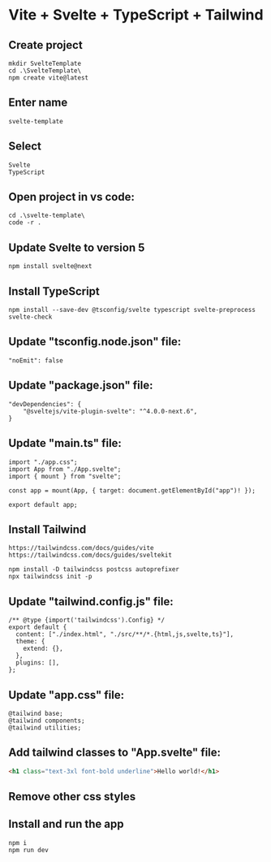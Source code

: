 # Vite + Svelte + TypeScript + Tailwind

## Create project

```
mkdir SvelteTemplate
cd .\SvelteTemplate\
npm create vite@latest
```

## Enter name

```
svelte-template
```

## Select

```
Svelte
TypeScript
```

## Open project in vs code:

```
cd .\svelte-template\
code -r .
```

## Update Svelte to version 5

```
npm install svelte@next
```

## Install TypeScript

```
npm install --save-dev @tsconfig/svelte typescript svelte-preprocess svelte-check
```

## Update "tsconfig.node.json" file:

```
"noEmit": false
```

## Update "package.json" file:

```
"devDependencies": {
    "@sveltejs/vite-plugin-svelte": "^4.0.0-next.6",
}
```

## Update "main.ts" file:

```
import "./app.css";
import App from "./App.svelte";
import { mount } from "svelte";

const app = mount(App, { target: document.getElementById("app")! });

export default app;
```

## Install Tailwind

```
https://tailwindcss.com/docs/guides/vite
https://tailwindcss.com/docs/guides/sveltekit
```

```
npm install -D tailwindcss postcss autoprefixer
npx tailwindcss init -p
```

## Update "tailwind.config.js" file:

```
/** @type {import('tailwindcss').Config} */
export default {
  content: ["./index.html", "./src/**/*.{html,js,svelte,ts}"],
  theme: {
    extend: {},
  },
  plugins: [],
};
```

## Update "app.css" file:

```
@tailwind base;
@tailwind components;
@tailwind utilities;
```

## Add tailwind classes to "App.svelte" file:

```html
<h1 class="text-3xl font-bold underline">Hello world!</h1>
```

## Remove other css styles

## Install and run the app

```
npm i
npm run dev
```
